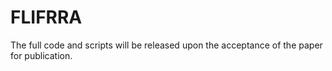 # FLIFRRA
The full code and scripts will be released upon the acceptance of the paper for publication.
